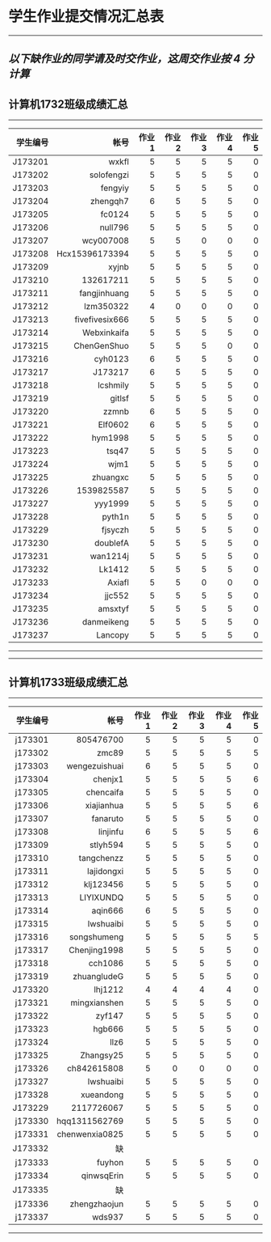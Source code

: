 ﻿# 学生作业提交情况汇总表
---
***以下缺作业的同学请及时交作业，这周交作业按 4 分计算***
---
## 计算机1732班级成绩汇总
---
学生编号|帐号|作业1|作业2|作业3|作业4|作业5
---:|---:|---:|---:|---:|---:|---:
J173201|wxkfl|5|5|5|5|0
J173202|solofengzi|5|5|5|5|0
J173203|fengyiy|5|5|5|5|0
J173204|zhengqh7|6|5|5|5|0
J173205|fc0124|5|5|5|5|0
J173206|null796|5|5|5|5|0
J173207|wcy007008|5|5|0|0|0
J173208|Hcx15396173394|5|5|5|5|0
J173209|xyjnb|5|5|5|5|0
J173210|132617211|5|5|5|5|0
J173211|fangjinhuang|5|5|5|5|0
J173212|lzm350322|4|0|0|0|0
J173213|fivefivesix666|5|5|5|5|0
J173214|Webxinkaifa|5|5|5|5|0
J173215|ChenGenShuo|5|5|5|0|0
J173216|cyh0123|6|5|5|5|0
J173217|J173217|6|5|5|5|0
J173218|lcshmily|5|5|5|5|0
J173219|gitlsf|5|5|5|5|0
J173220|zzmnb|6|5|5|5|0
J173221|Elf0602|6|5|5|5|0
J173222|hym1998|5|5|5|5|0
J173223|tsq47|5|5|5|5|0
J173224|wjm1|5|5|5|5|0
J173225|zhuangxc|5|5|5|5|0
J173226|1539825587|5|5|5|5|0
J173227|yyy1999|5|5|5|5|0
J173228|pyth1n|5|5|5|5|0
J173229|fjsyczh|5|5|5|5|0
J173230|doublefA|5|5|5|5|0
J173231|wan1214j|5|5|5|5|0
J173232|Lk1412|5|5|5|5|0
J173233|Axiafl|5|5|0|0|0
J173234|jjc552|5|5|5|5|0
J173235|amsxtyf|5|5|5|5|0
J173236|danmeikeng|5|5|5|5|0
J173237|Lancopy|5|5|5|5|0
---

---
## 计算机1733班级成绩汇总
---
学生编号|帐号|作业1|作业2|作业3|作业4|作业5
---:|---:|---:|---:|---:|---:|---:
j173301|805476700|5|5|5|5|0
j173302|zmc89|5|5|5|5|5
j173303|wengezuishuai|6|5|5|5|0
j173304|chenjx1|5|5|5|5|6
j173305|chencaifa|5|5|5|5|0
j173306|xiajianhua|5|5|5|5|6
j173307|fanaruto|5|5|5|5|0
j173308|linjinfu|6|5|5|5|6
j173309|stlyh594|5|5|5|5|0
j173310|tangchenzz|5|5|5|5|0
j173311|lajidongxi|5|5|5|5|0
j173312|klj123456|5|5|5|5|0
j173313|LIYIXUNDQ|5|5|5|5|0
j173314|aqin666|6|5|5|5|0
j173315|lwshuaibi|5|5|5|5|0
j173316|songshumeng|5|5|5|5|5
j173317|Chenjing1998|5|5|5|5|0
j173318|cch1086|5|5|5|5|0
j173319|zhuangludeG|5|5|5|5|0
J173320|lhj1212|4|4|4|4|0
j173321|mingxianshen|5|5|5|5|0
j173322|zyf147|5|5|5|5|0
j173323|hgb666|5|5|5|5|0
j173324|llz6|5|5|5|5|0
j173325|Zhangsy25|5|5|5|5|0
j173326|ch842615808|5|0|0|0|0
j173327|lwshuaibi|5|5|5|5|0
j173328|xueandong|5|5|5|5|0
J173229|2117726067|5|5|5|5|0
j173330|hqq1311562769|5|5|5|5|0
j173331|chenwenxia0825|5|5|5|5|0
J173332|缺
j173333|fuyhon|5|5|5|5|0
j173334|qinwsqErin|5|5|5|5|0
J173335|缺
j173336|zhengzhaojun|5|5|5|5|0
j173337|wds937|5|5|5|5|0


---
